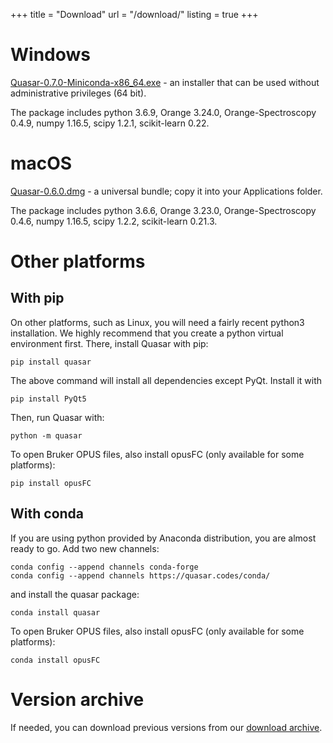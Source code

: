 +++
title = "Download"
url = "/download/"
listing = true
+++

Windows
=======

[Quasar-0.7.0-Miniconda-x86_64.exe](https://download.biolab.si/download/files/quasar/Quasar-0.7.0-Miniconda-x86_64.exe) - an
installer that can be used without administrative privileges (64 bit).

The package includes python 3.6.9,
Orange 3.24.0, Orange-Spectroscopy 0.4.9, numpy 1.16.5,
scipy 1.2.1, scikit-learn 0.22.

macOS
=====

[Quasar-0.6.0.dmg](https://download.biolab.si/download/files/quasar/Quasar-0.6.0.dmg) - a universal
bundle; copy it into your Applications folder.

The package includes python 3.6.6,
Orange 3.23.0, Orange-Spectroscopy 0.4.6, numpy 1.16.5,
scipy 1.2.2, scikit-learn 0.21.3.

Other platforms
===============

With pip
--------

On other platforms, such as Linux, you will need a fairly recent python3 installation.
We highly recommend that you create a python virtual environment first. 
There, install Quasar with pip:

    pip install quasar
    
The above command will install all dependencies except PyQt. Install it with

    pip install PyQt5

Then, run Quasar with:

    python -m quasar

To open Bruker OPUS files, also install opusFC (only available for some platforms):

    pip install opusFC

With conda
----------

If you are using python provided by Anaconda distribution, you are almost ready to go.
Add two new channels:

    conda config --append channels conda-forge
    conda config --append channels https://quasar.codes/conda/

and install the quasar package:

    conda install quasar

To open Bruker OPUS files, also install opusFC (only available for some platforms):

    conda install opusFC

Version archive
===============

If needed, you can download previous versions from our [download archive](https://download.biolab.si/download/files/quasar/).
